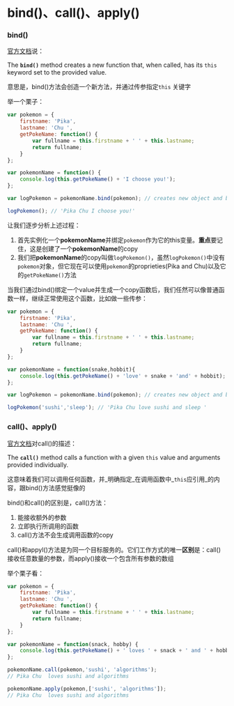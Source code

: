 # bind\(\)、call\(\)、apply\(\)

### bind\(\)

[官方文档](https://developer.mozilla.org/en-US/docs/Web/JavaScript/Reference/Global_objects/Function/bind)说：

The **`bind()`** method creates a new function that, when called, has its `this` keyword set to the provided value.

意思是，bind\(\)方法会创造一个新方法，并通过传参指定`this` 关键字

举一个栗子：

```javascript
var pokemon = {
    firstname: 'Pika',
    lastname: 'Chu ',
    getPokeName: function() {
        var fullname = this.firstname + ' ' + this.lastname;
        return fullname;
    }
};

var pokemonName = function() {
    console.log(this.getPokeName() + 'I choose you!');
};

var logPokemon = pokemonName.bind(pokemon); // creates new object and binds pokemon. 'this' of pokemon === pokemon now

logPokemon(); // 'Pika Chu I choose you!'
```

让我们逐步分析上述过程：

1. 首先实例化一个**pokemonName**并绑定`pokemon`作为它的this变量。**重点**要记住，这是创建了一个**pokemonName**的copy
2. 我们把**pokemonName**的copy叫做`logPokemon()`，虽然`logPokemon()`中没有`pokemon`对象，但它现在可以使用`pokemon`的proprieties\(Pika and Chu\)以及它的`getPokeName()`方法

当我们通过bind\(\)绑定一个value并生成一个copy函数后，我们任然可以像普通函数一样，继续正常使用这个函数，比如做一些传参：

```javascript
var pokemon = {
    firstname: 'Pika',
    lastname: 'Chu ',
    getPokeName: function() {
        var fullname = this.firstname + ' ' + this.lastname;
        return fullname;
    }
};

var pokemonName = function(snake,hobbit){
    console.log(this.getPokeName() + 'love' + snake + 'and' + hobbit);
};

var logPokemon = pokemonName.bind(pokemon); // creates new object and binds pokemon. 'this' of pokemon === pokemon now

logPokemon('sushi','sleep'); // 'Pika Chu love sushi and sleep '
```



### call\(\)、apply\(\)

[官方文档](https://developer.mozilla.org/en-US/docs/Web/JavaScript/Reference/Global_Objects/Function/call)对call\(\)的描述：

The **`call()`** method calls a function with a given `this` value and arguments provided individually.

这意味着我们可以调用任何函数，并_明确指定_在调用函数中_`this`应引用_的内容，跟bind\(\)方法感觉挺像的

bind\(\)和call\(\)的区别是，call\(\)方法：

1. 能接收额外的参数
2. 立即执行所调用的函数
3. call\(\)方法不会生成调用函数的copy

call\(\)和appyl\(\)方法是为同一个目标服务的。它们工作方式的唯一**区别**是：call\(\)接收任意数量的参数，而apply\(\)接收一个包含所有参数的数组

举个栗子看：

```javascript
var pokemon = {
    firstname: 'Pika',
    lastname: 'Chu ',
    getPokeName: function() {
        var fullname = this.firstname + ' ' + this.lastname;
        return fullname;
    }
};

var pokemonName = function(snack, hobby) {
    console.log(this.getPokeName() + ' loves ' + snack + ' and ' + hobby);
};

pokemonName.call(pokemon,'sushi', 'algorithms'); 
// Pika Chu  loves sushi and algorithms

pokemonName.apply(pokemon,['sushi', 'algorithms']); 
// Pika Chu  loves sushi and algorithms
```





